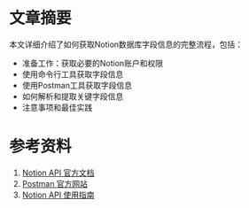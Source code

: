 # 文章摘要

本文详细介绍了如何获取Notion数据库字段信息的完整流程，包括：

- 准备工作：获取必要的Notion账户和权限
- 使用命令行工具获取字段信息
- 使用Postman工具获取字段信息
- 如何解析和提取关键字段信息
- 注意事项和最佳实践

# 参考资料

1. [Notion API 官方文档](https://developers.notion.com/)
2. [Postman 官方网站](https://www.postman.com/)
3. [Notion API 使用指南](https://developers.notion.com/docs)